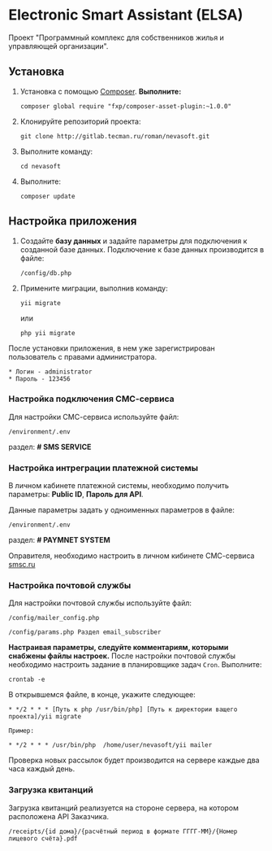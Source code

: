 Electronic Smart Assistant (ELSA)
=====================

Проект "Программный комплекс для собственников жилья и управляющей организации".

## Установка

1. Установка с помощью [Composer](http://getcomposer.org/). **Выполните:**

    ```
    composer global require "fxp/composer-asset-plugin:~1.0.0"
    ```

2. Клонируйте репозиторий проекта:

    ```
    git clone http://gitlab.tecman.ru/roman/nevasoft.git
    ```

3. Выполните команду:

    ```
    cd nevasoft
    ```

4. Выполните:

    ```
    composer update
    ```


## Настройка приложения

1. Создайте **базу данных** и задайте параметры для подключения к созданной базе данных. Подключение к базе данных производится в файле:

    ```
    /config/db.php
    ```

2. Примените миграции, выполнив команду:

    ```
    yii migrate
    ```

    или

    ```
    php yii migrate
    ```

После установки приложения, в нем уже зарегистрирован пользователь с правами администратора.

    * Логин - administrator
    * Пароль - 123456


### Настройка подключения СМС-сервиса

Для настройки СМС-сервиса используйте файл:

    /environment/.env

раздел: **# SMS SERVICE**

### Настройка интреграции платежной системы

В личном кабинете платежной системы, необходимо получить параметры: **Public ID**, **Пароль для API**.

Данные параметры задать у одноименных параметров в файле:

    /environment/.env

раздел: **# PAYMNET SYSTEM**

Оправителя, необходимо настроить в личном кибинете СМС-сервиса [smsc.ru](https://smsc.ru/senders/)

### Настройка почтовой службы

Для настройки почтовой службы используйте файл:

    
    /config/mailer_config.php
    
    /config/params.php Раздел email_subscriber
    
**Настраивая параметры, следуйте комментариям, которыми снабжены файлы настроек.**
После настройки почтовой службы необходимо настроить задание в планировщике задач ```Cron```. Выполните:

    crontab -e

В открывшемся файле, в конце, укажите следующее:

    * */2 * * * [Путь к php /usr/bin/php] [Путь к директории ващего проекта]/yii migrate

    Пример:

    * */2 * * * /usr/bin/php  /home/user/nevasoft/yii mailer

Проверка новых рассылок будет производится на сервере каждые два часа каждый день.


### Загрузка квитанций

Загрузка квитанций реализуется на стороне сервера, на котором расположена API Заказчика.

    /receipts/{id дома}/{расчётный период в формате ГГГГ-ММ}/{Номер лицевого счёта}.pdf


